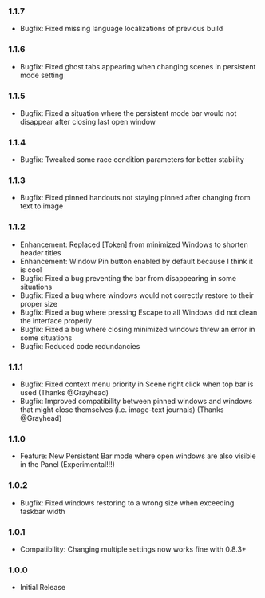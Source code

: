 ### 1.1.7
* Bugfix: Fixed missing language localizations of previous build

### 1.1.6
* Bugfix: Fixed ghost tabs appearing when changing scenes in persistent mode setting

### 1.1.5
* Bugfix: Fixed a situation where the persistent mode bar would not disappear after closing last open window

### 1.1.4
* Bugfix: Tweaked some race condition parameters for better stability

### 1.1.3
* Bugfix: Fixed pinned handouts not staying pinned after changing from text to image

### 1.1.2
* Enhancement: Replaced [Token] from minimized Windows to shorten header titles
* Enhancement: Window Pin button enabled by default because I think it is cool
* Bugfix: Fixed a bug preventing the bar from disappearing in some situations
* Bugfix: Fixed a bug where windows would not correctly restore to their proper size
* Bugfix: Fixed a bug where pressing Escape to all Windows did not clean the interface properly
* Bugfix: Fixed a bug where closing minimized windows threw an error in some situations
* Bugfix: Reduced code redundancies

### 1.1.1
* Bugfix: Fixed context menu priority in Scene right click when top bar is used (Thanks @Grayhead)
* Bugfix: Improved compatibility between pinned windows and windows that might close themselves (i.e. image-text journals) (Thanks @Grayhead)

### 1.1.0
* Feature: New Persistent Bar mode where open windows are also visible in the Panel (Experimental!!!)

### 1.0.2
* Bugfix: Fixed windows restoring to a wrong size when exceeding taskbar width

### 1.0.1
* Compatibility: Changing multiple settings now works fine with 0.8.3+

### 1.0.0
* Initial Release